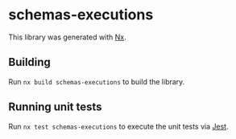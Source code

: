 # schemas-executions

This library was generated with [Nx](https://nx.dev).

## Building

Run `nx build schemas-executions` to build the library.

## Running unit tests

Run `nx test schemas-executions` to execute the unit tests via [Jest](https://jestjs.io).
